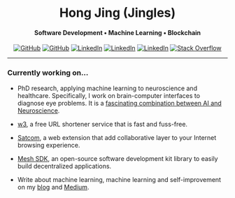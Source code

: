<h1 align="center">
   Hong Jing (Jingles)
</h1>

<h4 align="center">Software Development • Machine Learning • Blockchain</h4>

<p align="center">
    <a href="https://jingles.dev/" target="_blank"><img alt="GitHub" src="https://img.shields.io/badge/jingles.dev-FF7139.svg?&style=flat-square&logo=Firefox-Browser&logoColor=white&link=https://jingles.dev/"></a>
    <a href="https://github.com/jinglescode" target="_blank"><img alt="GitHub" src="https://img.shields.io/badge/-@jinglescode-%23121011?style=flat-square&logo=GitHub&logoColor=white&link=https://github.com/jinglescode"></a>
    <a href="https://twitter.com/jinglescode" target="_blank"><img alt="LinkedIn" src="https://img.shields.io/badge/-@jinglescode-%231DA1F2?style=flat-square&logo=Twitter&logoColor=white&link=https://twitter.com/jinglescode"></a>
    <a href="https://medium.com/@jinglesnote" target="_blank"><img alt="LinkedIn" src="https://img.shields.io/badge/-@jinglesnote-12100E?style=flat-square&logo=medium&logoColor=white&link=https://medium.com/@jinglesnote"></a>
    <a href="https://www.linkedin.com/in/jingles" target="_blank"><img alt="LinkedIn" src="https://img.shields.io/badge/-@jingles-%230077B5?style=flat-square&logo=linkedin&logoColor=white&link=https://www.linkedin.com/in/jingles/"></a>
    <a href="https://stackoverflow.com/users/2611189/jingles" target="_blank"><img alt="Stack Overflow" src="https://img.shields.io/badge/-@jingles-FE7A16?style=flat-square&logo=Stack-Overflow&logoColor=white&link=https://stackoverflow.com/users/2611189/jingles"></a>
</p>

<hr/>

### Currently working on...

- PhD research, applying machine learning to neuroscience and healthcare. Specifically, I work on brain-computer interfaces to diagnose eye problems. It is a [fascinating combination between AI and Neuroscience](https://jingles.dev/articles/fascinating-relationship-between-ai-neuroscience/).

- [w3](https://w3.do/), a free URL shortener service that is fast and fuss-free.

- [Satcom](https://satcom.app/), a web extension that add collaborative layer to your Internet browsing experience.

- [Mesh SDK](https://meshjs.dev/), an open-source software development kit library to easily build decentralized applications.

- Write about machine learning, machine learning and self-improvement on my [blog](https://jingles.dev/) and [Medium](https://medium.com/@jinglesnote).
